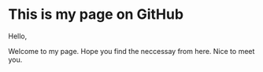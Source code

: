 # This is my page on GitHub


Hello, 

Welcome to my page. Hope you find the neccessay from here.
Nice to meet you.

